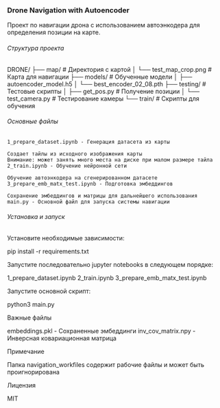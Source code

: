 ### Drone Navigation with Autoencoder

Проект по навигации дрона с использованием автоэнкодера для определения позиции на карте.


###### Структура проекта

DRONE/
├── map/                    # Директория с картой
│   └── test_map_crop.png  # Карта для навигации
├── models/                 # Обученные модели
│   ├── autoencoder_model.h5
│   └── best_encoder_02_08.pth
├── testing/               # Тестовые скрипты
│   ├── get_pos.py        # Получение позиции
│   └── test_camera.py    # Тестирование камеры
└── train/                 # Скрипты для обучения



###### Основные файлы

    1_prepare_dataset.ipynb - Генерация датасета из карты

    Создает тайлы из исходного изображения карты
    Внимание: может занять много места на диске при малом размере тайла
    2_train.ipynb - Обучение нейронной сети

    Обучение автоэнкодера на сгенерированном датасете
    3_prepare_emb_matx_test.ipynb - Подготовка эмбеддингов

    Сохранение эмбеддингов и матрицы для дальнейшего использования
    main.py - Основной файл для запуска системы навигации


###### Установка и запуск

Установите необходимые зависимости:

pip install -r requirements.txt

Запустите последовательно jupyter notebooks в следующем порядке:

1_prepare_dataset.ipynb
2_train.ipynb
3_prepare_emb_matx_test.ipynb

Запустите основной скрипт:

python3 main.py

Важные файлы

embeddings.pkl - Сохраненные эмбеддинги
inv_cov_matrix.npy - Инверсная ковариационная матрица

Примечание

Папка navigation_workfiles содержит рабочие файлы и может быть проигнорирована


Лицензия

MIT
